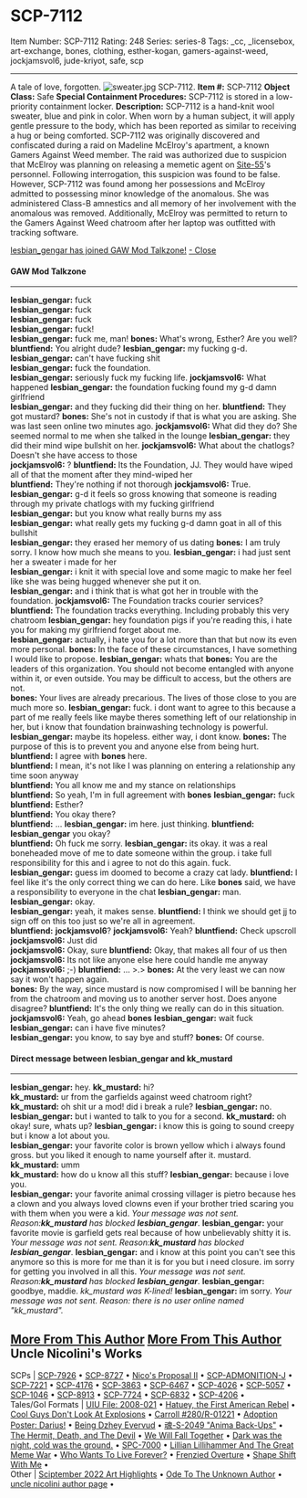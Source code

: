 # SCP-7112
Item Number: SCP-7112
Rating: 248
Series: series-8
Tags: _cc, _licensebox, art-exchange, bones, clothing, esther-kogan, gamers-against-weed, jockjamsvol6, jude-kriyot, safe, scp

---

A tale of love, forgotten.
![sweater.jpg](https://scp-wiki.wdfiles.com/local--files/scp-7112/sweater.jpg)
SCP-7112.
**Item #:** SCP-7112
**Object Class:** Safe
**Special Containment Procedures:** SCP-7112 is stored in a low-priority containment locker.
**Description:** SCP-7112 is a hand-knit wool sweater, blue and pink in color. When worn by a human subject, it will apply gentle pressure to the body, which has been reported as similar to receiving a hug or being comforted. SCP-7112 was originally discovered and confiscated during a raid on Madeline McElroy's apartment, a known Gamers Against Weed member.
The raid was authorized due to suspicion that McElroy was planning on releasing a memetic agent on [Site-55](/secure-facility-dossier-site-55)'s personnel. Following interrogation, this suspicion was found to be false. However, SCP-7112 was found among her possessions and McElroy admitted to possessing minor knowledge of the anomalous. She was administered Class-B amnestics and all memory of her involvement with the anomalous was removed. Additionally, McElroy was permitted to return to the Gamers Against Weed chatroom after her laptop was outfitted with tracking software.
  
  
  

[lesbian_gengar has joined GAW Mod Talkzone!](javascript:;)
[\- Close](javascript:;)
#### **GAW Mod Talkzone**
* * *
**lesbian_gengar:** fuck  
**lesbian_gengar:** fuck  
**lesbian_gengar:** fuck  
**lesbian_gengar:** fuck!  
**lesbian_gengar:** fuck me, man!
**bones:** What's wrong, Esther? Are you well?
**bluntfiend:** You alright dude?
**lesbian_gengar:** my fucking g-d.  
**lesbian_gengar:** can't have fucking shit  
**lesbian_gengar:** fuck the foundation.  
**lesbian_gengar:** seriously fuck my fucking life.
**jockjamsvol6:** What happened
**lesbian_gengar:** the foundation fucking found my g-d damn girlfriend  
**lesbian_gengar:** and they fucking did their thing on her.
**bluntfiend:** They got mustard?
**bones:** She's not in custody if that is what you are asking. She was last seen online two minutes ago.
**jockjamsvol6:** What did they do? She seemed normal to me when she talked in the lounge
**lesbian_gengar:** they did their mind wipe bullshit on her.
**jockjamsvol6:** What about the chatlogs? Doesn't she have access to those  
**jockjamsvol6:** ?
**bluntfiend:** Its the Foundation, JJ. They would have wiped all of that the moment after they mind-wiped her  
**bluntfiend:** They're nothing if not thorough
**jockjamsvol6:** True.
**lesbian_gengar:** g-d it feels so gross knowing that someone is reading through my private chatlogs with my fucking girlfriend  
**lesbian_gengar:** but you know what really burns my ass  
**lesbian_gengar:** what really gets my fucking g-d damn goat in all of this bullshit  
**lesbian_gengar:** they erased her memory of us dating
**bones:** I am truly sorry. I know how much she means to you.
**lesbian_gengar:** i had just sent her a sweater i made for her  
**lesbian_gengar:** i knit it with special love and some magic to make her feel like she was being hugged whenever she put it on.  
**lesbian_gengar:** and i think that is what got her in trouble with the foundation.
**jockjamsvol6:** The Foundation tracks courier services?
**bluntfiend:** The foundation tracks everything. Including probably this very chatroom
**lesbian_gengar:** hey foundation pigs if you're reading this, i hate you for making my girlfriend forget about me.  
**lesbian_gengar:** actually, i hate you for a lot more than that but now its even more personal.
**bones:** In the face of these circumstances, I have something I would like to propose.
**lesbian_gengar:** whats that
**bones:** You are the leaders of this organization. You should not become entangled with anyone within it, or even outside. You may be difficult to access, but the others are not.  
**bones:** Your lives are already precarious. The lives of those close to you are much more so.
**lesbian_gengar:** fuck. i dont want to agree to this because a part of me really feels like maybe theres something left of our relationship in her, but i know that foundation brainwashing technology is powerful.  
**lesbian_gengar:** maybe its hopeless. either way, i dont know.
**bones:** The purpose of this is to prevent you and anyone else from being hurt.
**bluntfiend:** I agree with **bones** here.  
**bluntfiend:** I mean, it's not like I was planning on entering a relationship any time soon anyway  
**bluntfiend:** You all know me and my stance on relationships  
**bluntfiend:** So yeah, I'm in full agreement with **bones**
**lesbian_gengar:** fuck
**bluntfiend:** Esther?  
**bluntfiend:** You okay there?  
**bluntfiend:** …
**lesbian_gengar:** im here. just thinking.
**bluntfiend:** **lesbian_gengar** you okay?  
**bluntfiend:** Oh fuck me sorry.
**lesbian_gengar:** its okay. it was a real boneheaded move of me to date someone within the group. i take full responsibility for this and i agree to not do this again. fuck.  
**lesbian_gengar:** guess im doomed to become a crazy cat lady.
**bluntfiend:** I feel like it's the only correct thing we can do here. Like **bones** said, we have a responsibility to everyone in the chat
**lesbian_gengar:** man.  
**lesbian_gengar:** okay.  
**lesbian_gengar:** yeah, it makes sense.
**bluntfiend:** I think we should get jj to sign off on this too just so we're all in agreement.  
**bluntfiend:** **jockjamsvol6**?
**jockjamsvol6:** Yeah?
**bluntfiend:** Check upscroll
**jockjamsvol6:** Just did  
**jockjamsvol6:** Okay, sure
**bluntfiend:** Okay, that makes all four of us then
**jockjamsvol6:** Its not like anyone else here could handle me anyway  
**jockjamsvol6:** ;-)
**bluntfiend:** … >.>
**bones:** At the very least we can now say it won't happen again.  
**bones:** By the way, since mustard is now compromised I will be banning her from the chatroom and moving us to another server host. Does anyone disagree?
**bluntfiend:** It's the only thing we really can do in this situation.
**jockjamsvol6:** Yeah, go ahead **bones**
**lesbian_gengar:** wait fuck  
**lesbian_gengar:** can i have five minutes?  
**lesbian_gengar:** you know, to say bye and stuff?
**bones:** Of course.
  
  

#### **Direct message between lesbian_gengar and kk_mustard**
* * *
**lesbian_gengar:** hey.
**kk_mustard:** hi?  
**kk_mustard:** ur from the garfields against weed chatroom right?  
**kk_mustard:** oh shit ur a mod! did i break a rule?
**lesbian_gengar:** no.  
**lesbian_gengar:** but i wanted to talk to you for a second.
**kk_mustard:** oh okay! sure, whats up?
**lesbian_gengar:** i know this is going to sound creepy but i know a lot about you.  
**lesbian_gengar:** your favorite color is brown yellow which i always found gross. but you liked it enough to name yourself after it. mustard.
**kk_mustard:** umm  
**kk_mustard:** how do u know all this stuff?
**lesbian_gengar:** because i love you.  
**lesbian_gengar:** your favorite animal crossing villager is pietro because hes a clown and you always loved clowns even if your brother tried scaring you with them when you were a kid.
_Your message was not sent. Reason:**kk_mustard** has blocked **lesbian_gengar**_.
**lesbian_gengar:** your favorite movie is garfield gets real because of how unbelievably shitty it is.
_Your message was not sent. Reason:**kk_mustard** has blocked **lesbian_gengar**_.
**lesbian_gengar:** and i know at this point you can't see this anymore so this is more for me than it is for you but i need closure. im sorry for getting you involved in all this.
_Your message was not sent. Reason:**kk_mustard** has blocked **lesbian_gengar**_.
**lesbian_gengar:** goodbye, maddie.
_kk_mustard was K-lined!_
**lesbian_gengar:** im sorry.
_Your message was not sent. Reason: there is no user online named "kk_mustard"._
  
  
  
  
  

  
  

[More From This Author](javascript:;)
[More From This Author](javascript:;)
Uncle Nicolini's Works  
---  
SCPs |  [SCP-7926](/scp-7926) • [SCP-8727](/scp-8727) • [Nico's Proposal II](/nicos-proposal-ii) • [SCP-ADMONITION-J](/scp-admonition-j) • [SCP-7221](/scp-7221) • [SCP-4176](/scp-4176) • [SCP-3863](/scp-3863) • [SCP-6467](/scp-6467) • [SCP-4026](/scp-4026) • [SCP-5057](/scp-5057) • [SCP-1046](/scp-1046) • [SCP-8913](/scp-8913) • [SCP-7724](/scp-7724) • [SCP-6832](/scp-6832) • [SCP-4206](/scp-4206) •  
Tales/GoI Formats |  [UIU File: 2008-021](/uiu-file-2008-21) • [Hatuey, the First American Rebel](/hatuey) • [Cool Guys Don't Look At Explosions](/cool-guys-dont-look-at-explosions) • [Carroll #280/R-01221](/chicago-factory) • [Adoption Poster: Darius!](/adoption-poster-darius) • [Being Dzhey Evervud](/being-dzhey-evervud) • [魂-S-2049 "Anima Back-Ups"](/joicl8kdr) • [The Hermit, Death, and The Devil](/the-hermit-death-and-the-devil) • [We Will Fall Together](/we-will-fall-together) • [Dark was the night, cold was the ground.](/world-went-beautiful) • [SPC-7000](/spc-7000) • [Lillian Lillihammer And The Great Meme War](/lillian-lillihammer-and-the-great-meme-war) • [Who Wants To Live Forever?](/who-wants-to-live-forever) • [Frenzied Overture](/september-eleven-prequel) • [Shape Shift With Me](/shape-shift-with-me) •  
Other |  [Sciptember 2022 Art Highlights](/sciptember-2022-art) • [Ode To The Unknown Author](/ode-to-the-unknown-author) • [uncle nicolini author page](/uncle-nicolini-author-page) •